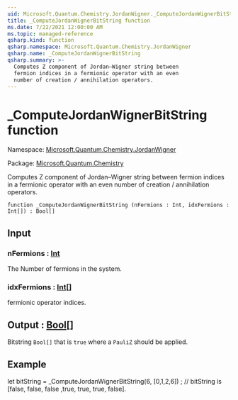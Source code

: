 ```yaml
---
uid: Microsoft.Quantum.Chemistry.JordanWigner._ComputeJordanWignerBitString
title: _ComputeJordanWignerBitString function
ms.date: 7/22/2021 12:00:00 AM
ms.topic: managed-reference
qsharp.kind: function
qsharp.namespace: Microsoft.Quantum.Chemistry.JordanWigner
qsharp.name: _ComputeJordanWignerBitString
qsharp.summary: >-
  Computes Z component of Jordan–Wigner string between
  fermion indices in a fermionic operator with an even
  number of creation / annihilation operators.
---
```


# _ComputeJordanWignerBitString function

Namespace: [Microsoft.Quantum.Chemistry.JordanWigner](xref:Microsoft.Quantum.Chemistry.JordanWigner)

Package: [Microsoft.Quantum.Chemistry](https://nuget.org/packages/Microsoft.Quantum.Chemistry)


Computes Z component of Jordan–Wigner string betweenfermion indices in a fermionic operator with an evennumber of creation / annihilation operators.

```qsharp
function _ComputeJordanWignerBitString (nFermions : Int, idxFermions : Int[]) : Bool[]
```


## Input

### nFermions : [Int](xref:microsoft.quantum.qsharp.valueliterals#int-literals)

The Number of fermions in the system.


### idxFermions : [Int](xref:microsoft.quantum.qsharp.valueliterals#int-literals)[]

fermionic operator indices.



## Output : [Bool](xref:microsoft.quantum.qsharp.valueliterals#bool-literals)[]

Bitstring `Bool[]` that is `true` where a `PauliZ` should be applied.

## Example

let bitString = _ComputeJordanWignerBitString(6, [0,1,2,6]) ;// bitString is [false, false, false ,true, true, true, false].